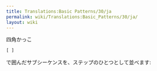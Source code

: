 ```yaml
---
title: Translations:Basic Patterns/30/ja
permalink: wiki/Translations:Basic_Patterns/30/ja/
layout: wiki
---
```


四角かっこ

``` Haskell
[ ]
```

で囲んだサブシーケンスを、ステップのひとつとして並べます:
